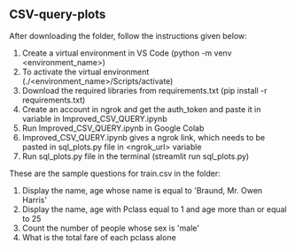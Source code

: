 ## CSV-query-plots
After downloading the folder, follow the instructions given below:

1. Create a virtual environment in VS Code (python -m venv <environment_name>)
2. To activate the virtual environment (./<environment_name>/Scripts/activate)
3. Download the required libraries from requirements.txt (pip install -r requirements.txt)
4. Create an account in ngrok and get the auth_token and paste it in <AT> variable in Improved_CSV_QUERY.ipynb 
5. Run Improved_CSV_QUERY.ipynb in Google Colab
6. Improved_CSV_QUERY.ipynb gives a ngrok link, which needs to be pasted in sql_plots.py file in <ngrok_url> variable
7. Run sql_plots.py file in the terminal (streamlit run sql_plots.py)

These are the sample questions for train.csv in the folder:

1. Display the name, age whose name is equal to 'Braund, Mr. Owen Harris'
2. Display the name, age with Pclass equal to 1 and age more than or equal to 25
3. Count the number of people whose sex is 'male'
4. What is the total fare of each pclass alone
